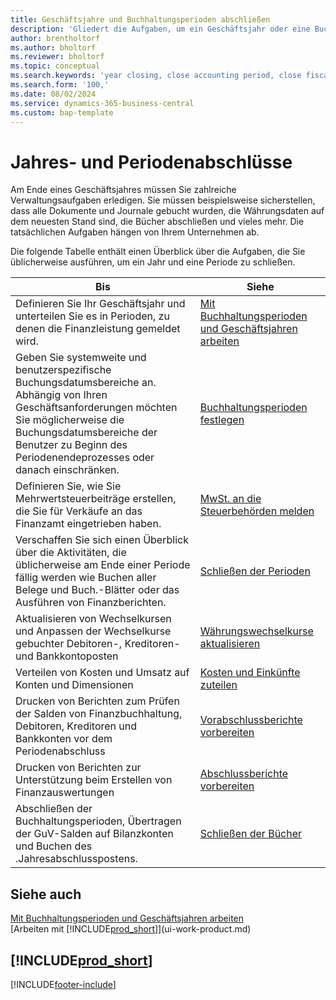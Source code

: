 ```yaml
---
title: Geschäftsjahre und Buchhaltungsperioden abschließen
description: 'Gliedert die Aufgaben, um ein Geschäftsjahr oder eine Buchhaltungsperiode abzuschließen, beispielsweise der Belege und die Buch.-Blätter sind vergewissernd gebucht überprüfend und Bankguthaben.'
author: brentholtorf
ms.author: bholtorf
ms.reviewer: bholtorf
ms.topic: conceptual
ms.search.keywords: 'year closing, close accounting period, close fiscal year, bank account detailed trial balance'
ms.search.form: '100,'
ms.date: 08/02/2024
ms.service: dynamics-365-business-central
ms.custom: bap-template
---
```


# <a name="closing-years-and-periods"></a>Jahres- und Periodenabschlüsse

Am Ende eines Geschäftsjahres müssen Sie zahlreiche Verwaltungsaufgaben erledigen. Sie müssen beispielsweise sicherstellen, dass alle Dokumente und Journale gebucht wurden, die Währungsdaten auf dem neuesten Stand sind, die Bücher abschließen und vieles mehr. Die tatsächlichen Aufgaben hängen von Ihrem Unternehmen ab.

Die folgende Tabelle enthält einen Überblick über die Aufgaben, die Sie üblicherweise ausführen, um ein Jahr und eine Periode zu schließen.

| Bis | Siehe |
| --- | --- |
| Definieren Sie Ihr Geschäftsjahr und unterteilen Sie es in Perioden, zu denen die Finanzleistung gemeldet wird. | [Mit Buchhaltungsperioden und Geschäftsjahren arbeiten](finance-accounting-periods-and-fiscal-years.md)|
| Geben Sie systemweite und benutzerspezifische Buchungsdatumsbereiche an. Abhängig von Ihren Geschäftsanforderungen möchten Sie möglicherweise die Buchungsdatumsbereiche der Benutzer zu Beginn des Periodenendeprozesses oder danach einschränken. |[Buchhaltungsperioden festlegen](finance-how-specify-posting-periods.md) |
| Definieren Sie, wie Sie Mehrwertsteuerbeiträge erstellen, die Sie für Verkäufe an das Finanzamt eingetrieben haben. |[MwSt. an die Steuerbehörden melden](finance-how-report-vat.md)|
| Verschaffen Sie sich einen Überblick über die Aktivitäten, die üblicherweise am Ende einer Periode fällig werden wie Buchen aller Belege und Buch.-Blätter oder das Ausführen von Finanzberichten. |[Schließen der Perioden](year-how-complete-period-end-processes.md) |
| Aktualisieren von Wechselkursen und Anpassen der Wechselkurse gebuchter Debitoren-, Kreditoren- und Bankkontoposten |[Währungswechselkurse aktualisieren](finance-how-update-currencies.md) |
| Verteilen von Kosten und Umsatz auf Konten und Dimensionen |[Kosten und Einkünfte zuteilen](year-allocate-costs-income.md) |
| Drucken von Berichten zum Prüfen der Salden von Finanzbuchhaltung, Debitoren, Kreditoren und Bankkonten vor dem Periodenabschluss |[Vorabschlussberichte vorbereiten](year-prepare-preclose-reports.md) |
| Drucken von Berichten zur Unterstützung beim Erstellen von Finanzauswertungen |[Abschlussberichte vorbereiten](year-prepare-close-statement.md) |
| Abschließen der Buchhaltungsperioden, Übertragen der GuV-Salden auf Bilanzkonten und Buchen des .Jahresabschlusspostens. |[Schließen der Bücher](year-close-books.md) |

## <a name="see-also"></a>Siehe auch

[Mit Buchhaltungsperioden und Geschäftsjahren arbeiten](finance-accounting-periods-and-fiscal-years.md)  
[Arbeiten mit [!INCLUDE[prod_short](includes/prod_short.md)]](ui-work-product.md)

## [!INCLUDE[prod_short](includes/free_trial_md.md)]  

[!INCLUDE[footer-include](includes/footer-banner.md)]
